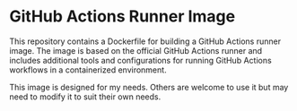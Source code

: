 # GitHub Actions Runner Image

This repository contains a Dockerfile for building a GitHub Actions runner image. The image is based on the official GitHub Actions runner and includes additional tools and configurations for running GitHub Actions workflows in a containerized environment.

This image is designed for my needs. Others are welcome to use it but may need to modify it to suit their own needs.